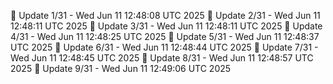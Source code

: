📌 Update 1/31 - Wed Jun 11 12:48:08 UTC 2025
📌 Update 2/31 - Wed Jun 11 12:48:11 UTC 2025
📌 Update 3/31 - Wed Jun 11 12:48:11 UTC 2025
📌 Update 4/31 - Wed Jun 11 12:48:25 UTC 2025
📌 Update 5/31 - Wed Jun 11 12:48:37 UTC 2025
📌 Update 6/31 - Wed Jun 11 12:48:44 UTC 2025
📌 Update 7/31 - Wed Jun 11 12:48:45 UTC 2025
📌 Update 8/31 - Wed Jun 11 12:48:57 UTC 2025
📌 Update 9/31 - Wed Jun 11 12:49:06 UTC 2025
